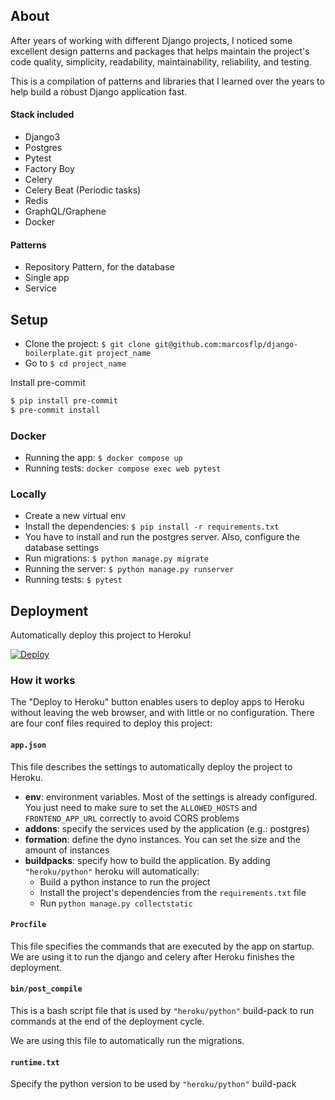 ## About

After years of working with different Django projects, I noticed some excellent design patterns and packages that helps maintain the project's code quality, simplicity, readability, maintainability, reliability, and testing.

This is a compilation of patterns and libraries that I learned over the years to help build a robust Django application fast.

#### Stack included

- Django3
- Postgres
- Pytest
- Factory Boy
- Celery
- Celery Beat (Periodic tasks)
- Redis
- GraphQL/Graphene
- Docker

#### Patterns

- Repository Pattern, for the database
- Single app
- Service


## Setup

- Clone the project: `$ git clone git@github.com:marcosflp/django-boilerplate.git project_name`
- Go to `$ cd project_name`

Install pre-commit
```sh
$ pip install pre-commit
$ pre-commit install
```


### Docker

- Running the app: `$ docker compose up`
- Running tests: `docker compose exec web pytest`

### Locally

- Create a new virtual env
- Install the dependencies: `$ pip install -r requirements.txt`
- You have to install and run the postgres server. Also, configure the database settings 
- Run migrations: `$ python manage.py migrate`
- Running the server: `$ python manage.py runserver`
- Running tests: `$ pytest`


## Deployment

Automatically deploy this project to Heroku!

[![Deploy](https://www.herokucdn.com/deploy/button.svg)](https://heroku.com/deploy)

### How it works

The "Deploy to Heroku" button enables users to deploy apps to Heroku without leaving the web browser, and with little or no configuration. There are four conf files required to deploy this project: 

#### `app.json`

This file describes the settings to automatically deploy the project to Heroku.

- **env**: environment variables. Most of the settings is already configured. You just need to make sure to set the `ALLOWED_HOSTS` and `FRONTEND_APP_URL` correctly to avoid CORS problems 
- **addons**: specify the services used by the application (e.g.: postgres)
- **formation**: define the dyno instances. You can set the size and the amount of instances
- **buildpacks**: specify how to build the application. By adding `"heroku/python"` heroku will automatically:
  - Build a python instance to run the project
  - Install the project's dependencies from the `requirements.txt` file
  - Run `python manage.py collectstatic`

#### `Procfile`

This file specifies the commands that are executed by the app on startup. We are using it to run the django and celery after Heroku finishes the deployment.

#### `bin/post_compile`

This is a bash script file that is used by `"heroku/python"` build-pack to run commands at the end of the deployment cycle.

We are using this file to automatically run the migrations.

#### `runtime.txt`

Specify the python version to be used by `"heroku/python"` build-pack
